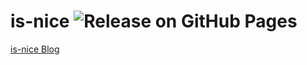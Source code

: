 # is-nice ![Release on GitHub Pages](https://github.com/markusgoller/is-nice/actions/workflows/release.yml/badge.svg)
[is-nice Blog](https://is-nice.at)
